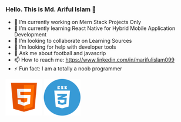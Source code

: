 ### Hello. This is Md. Ariful Islam 👋



- 🔭 I’m currently working on Mern Stack Projects Only
- 🌱 I’m currently learning React Native for Hybrid Mobile Application Development
- 👯 I’m looking to collaborate on Learning Sources
- 🤔 I’m looking for help with developer tools
- 💬 Ask me about football and javascrip 
- 📫 How to reach me: https://www.linkedin.com/in/marifulislam099
- ⚡ Fun fact: I am a totally a noob programmer


<img  src="images/html5-icon.png" width="100px" height="100px" />
<img  src="images/css.svg" width="100px" height="100px" />
